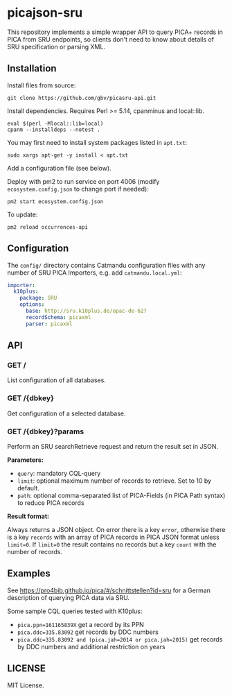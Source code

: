 # picajson-sru

This repository implements a simple wrapper API to query PICA+ records in PICA from SRU endpoints, so clients don't need to know about details of SRU specification or parsing XML.

## Installation

Install files from source:

    git clone https://github.com/gbv/picasru-api.git

Install dependencies. Requires Perl >= 5.14, cpanminus and local::lib.

    eval $(perl -Mlocal::lib=local)
    cpanm --installdeps --notest .

You may first need to install system packages listed in `apt.txt`:

    sudo xargs apt-get -y install < apt.txt

Add a configuration file (see below).

Deploy with pm2 to run service on port 4006 (modify `ecosystem.config.json` to change port if needed):

    pm2 start ecosystem.config.json

To update:

    pm2 reload occurrences-api

## Configuration

The `config/` directory contains Catmandu configuration files with any number of SRU PICA Importers, e.g. add `catmandu.local.yml`:

~~~yaml
importer:
  k10plus:
    package: SRU
    options:
      base: http://sru.k10plus.de/opac-de-627
      recordSchema: picaxml
      parser: picaxml
~~~ 

## API

### GET /

List configuration of all databases.

### GET /{dbkey}

Get configuration of a selected database.

### GET /{dbkey}?params

Perform an SRU searchRetrieve request and return the result set in JSON.

**Parameters:**

* `query`: mandatory CQL-query
* `limit`: optional maximum number of records to retrieve. Set to 10 by default.
* `path`: optional comma-separated list of PICA-Fields (in PICA Path syntax) to reduce PICA records

**Result format:**

Always returns a JSON object. On error there is a key `error`, otherwise there
is a key `records` with an array of PICA records in PICA JSON format unless
`limit=0`. If `limit=0` the result contains no records but a key `count` with
the number of records.

## Examples

See <https://pro4bib.github.io/pica/#/schnittstellen?id=sru> for a German description of querying PICA data via SRU.

Some sample CQL queries tested with K10plus:

* `pica.ppn=161165839X` get a record by its PPN
* `pica.ddc=335.83092` get records by DDC numbers
* `pica.ddc=335.83092 and (pica.jah=2014 or pica.jah=2015)` get records by DDC numbers and additional restriction on years

## LICENSE

MIT License.
